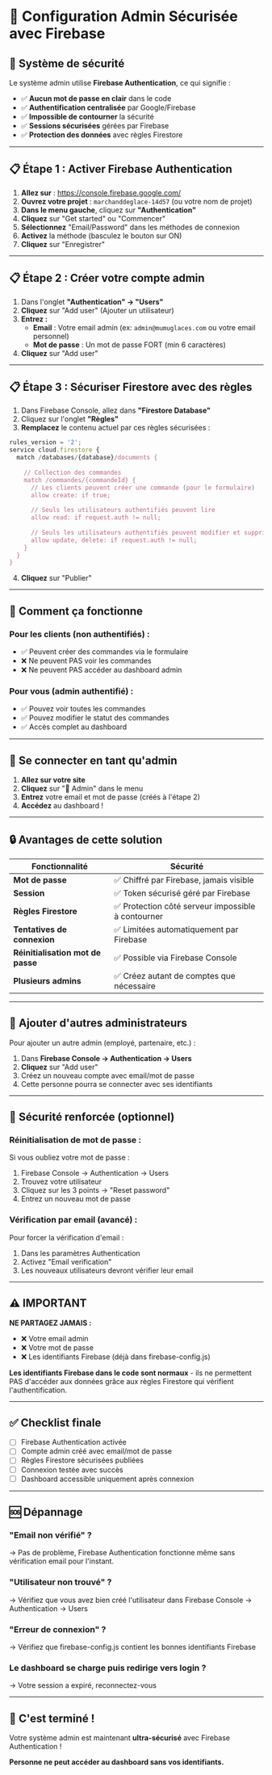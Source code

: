 # 🔐 Configuration Admin Sécurisée avec Firebase

## 🎯 Système de sécurité

Le système admin utilise **Firebase Authentication**, ce qui signifie :
- ✅ **Aucun mot de passe en clair** dans le code
- ✅ **Authentification centralisée** par Google/Firebase
- ✅ **Impossible de contourner** la sécurité
- ✅ **Sessions sécurisées** gérées par Firebase
- ✅ **Protection des données** avec règles Firestore

---

## 📋 Étape 1 : Activer Firebase Authentication

1. **Allez sur** : https://console.firebase.google.com/
2. **Ouvrez votre projet** : `marchanddeglace-14d57` (ou votre nom de projet)
3. **Dans le menu gauche**, cliquez sur **"Authentication"**
4. **Cliquez** sur "Get started" ou "Commencer"
5. **Sélectionnez** "Email/Password" dans les méthodes de connexion
6. **Activez** la méthode (basculez le bouton sur ON)
7. **Cliquez** sur "Enregistrer"

---

## 📋 Étape 2 : Créer votre compte admin

1. Dans l'onglet **"Authentication" → "Users"**
2. **Cliquez** sur "Add user" (Ajouter un utilisateur)
3. **Entrez :**
   - **Email** : Votre email admin (ex: `admin@mumuglaces.com` ou votre email personnel)
   - **Mot de passe** : Un mot de passe FORT (min 6 caractères)
4. **Cliquez** sur "Add user"

---

## 📋 Étape 3 : Sécuriser Firestore avec des règles

1. Dans Firebase Console, allez dans **"Firestore Database"**
2. Cliquez sur l'onglet **"Règles"**
3. **Remplacez** le contenu actuel par ces règles sécurisées :

```javascript
rules_version = '2';
service cloud.firestore {
  match /databases/{database}/documents {
    
    // Collection des commandes
    match /commandes/{commandeId} {
      // Les clients peuvent créer une commande (pour le formulaire)
      allow create: if true;
      
      // Seuls les utilisateurs authentifiés peuvent lire
      allow read: if request.auth != null;
      
      // Seuls les utilisateurs authentifiés peuvent modifier et supprimer
      allow update, delete: if request.auth != null;
    }
  }
}
```

4. **Cliquez** sur "Publier"

---

## 🎯 Comment ça fonctionne

### **Pour les clients (non authentifiés) :**
- ✅ Peuvent créer des commandes via le formulaire
- ❌ Ne peuvent PAS voir les commandes
- ❌ Ne peuvent PAS accéder au dashboard admin

### **Pour vous (admin authentifié) :**
- ✅ Pouvez voir toutes les commandes
- ✅ Pouvez modifier le statut des commandes
- ✅ Accès complet au dashboard

---

## 🔑 Se connecter en tant qu'admin

1. **Allez sur votre site**
2. **Cliquez** sur "🔐 Admin" dans le menu
3. **Entrez** votre email et mot de passe (créés à l'étape 2)
4. **Accédez** au dashboard !

---

## 🔒 Avantages de cette solution

| Fonctionnalité | Sécurité |
|---|---|
| **Mot de passe** | ✅ Chiffré par Firebase, jamais visible |
| **Session** | ✅ Token sécurisé géré par Firebase |
| **Règles Firestore** | ✅ Protection côté serveur impossible à contourner |
| **Tentatives de connexion** | ✅ Limitées automatiquement par Firebase |
| **Réinitialisation mot de passe** | ✅ Possible via Firebase Console |
| **Plusieurs admins** | ✅ Créez autant de comptes que nécessaire |

---

## 👥 Ajouter d'autres administrateurs

Pour ajouter un autre admin (employé, partenaire, etc.) :

1. Dans **Firebase Console → Authentication → Users**
2. **Cliquez** sur "Add user"
3. Créez un nouveau compte avec email/mot de passe
4. Cette personne pourra se connecter avec ses identifiants

---

## 🔐 Sécurité renforcée (optionnel)

### **Réinitialisation de mot de passe :**

Si vous oubliez votre mot de passe :
1. Firebase Console → Authentication → Users
2. Trouvez votre utilisateur
3. Cliquez sur les 3 points → "Reset password"
4. Entrez un nouveau mot de passe

### **Vérification par email (avancé) :**

Pour forcer la vérification d'email :
1. Dans les paramètres Authentication
2. Activez "Email verification"
3. Les nouveaux utilisateurs devront vérifier leur email

---

## ⚠️ IMPORTANT

**NE PARTAGEZ JAMAIS :**
- ❌ Votre email admin
- ❌ Votre mot de passe
- ❌ Les identifiants Firebase (déjà dans firebase-config.js)

**Les identifiants Firebase dans le code sont normaux** - ils ne permettent PAS d'accéder aux données grâce aux règles Firestore qui vérifient l'authentification.

---

## ✅ Checklist finale

- [ ] Firebase Authentication activée
- [ ] Compte admin créé avec email/mot de passe
- [ ] Règles Firestore sécurisées publiées
- [ ] Connexion testée avec succès
- [ ] Dashboard accessible uniquement après connexion

---

## 🆘 Dépannage

### "Email non vérifié" ?
→ Pas de problème, Firebase Authentication fonctionne même sans vérification email pour l'instant.

### "Utilisateur non trouvé" ?
→ Vérifiez que vous avez bien créé l'utilisateur dans Firebase Console → Authentication → Users

### "Erreur de connexion" ?
→ Vérifiez que firebase-config.js contient les bonnes identifiants Firebase

### Le dashboard se charge puis redirige vers login ?
→ Votre session a expiré, reconnectez-vous

---

## 🎉 C'est terminé !

Votre système admin est maintenant **ultra-sécurisé** avec Firebase Authentication !

**Personne ne peut accéder au dashboard sans vos identifiants.**
